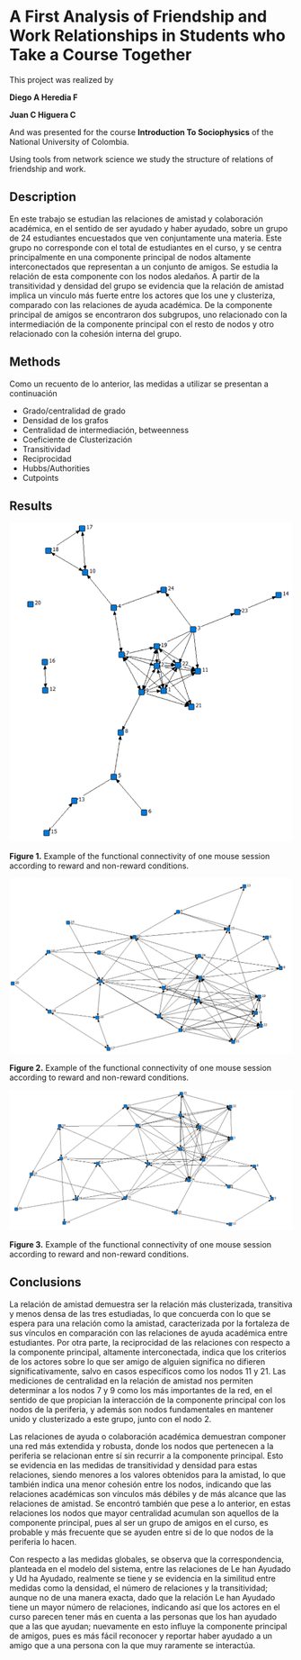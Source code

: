 # A First Analysis of Friendship and Work Relationships in Students who Take a Course Together

This project was realized by 

**Diego A Heredia F**

**Juan C Higuera C**

And was presented for the course **Introduction To Sociophysics** of the National University of Colombia.

Using tools from network science we study the structure of relations of friendship and work.

## Description 

En este trabajo se estudian las relaciones de amistad y colaboración académica, en el sentido de ser ayudado y haber ayudado, sobre un grupo de 24 estudiantes encuestados que ven conjuntamente una materia. Este grupo no corresponde con el total de estudiantes en el curso, y se centra principalmente en una componente principal de nodos altamente interconectados que representan a un conjunto de amigos. Se estudia la relación de esta componente con los nodos aledaños. A partir de la transitividad y densidad del grupo se evidencia que la relación de amistad implica un vinculo más fuerte entre los actores que los une y clusteriza, comparado con las relaciones de ayuda académica. De la componente principal de amigos se encontraron dos subgrupos, uno relacionado con la intermediación de la componente principal con el resto de nodos y otro relacionado con la cohesión interna del grupo. 

## Methods

Como un recuento de lo anterior, las medidas a utilizar se presentan a continuación

- Grado/centralidad de grado
- Densidad de los grafos
- Centralidad de intermediación, betweenness
- Coeficiente de Clusterización
- Transitividad
- Reciprocidad
- Hubbs/Authorities
- Cutpoints

## Results

![image](https://github.com/DiegoHerediaF/A-first-analysis-of-friendship-and-work-relationships-in-students-who-take-a-course-together/blob/16b61f32307bacd5285634acc33994d97f9eaba3/you_consider_them_friends.PNG)

**Figure 1.** Example of the functional connectivity of one mouse session according to reward and non-reward conditions.

![image](https://github.com/DiegoHerediaF/A-first-analysis-of-friendship-and-work-relationships-in-students-who-take-a-course-together/blob/16b61f32307bacd5285634acc33994d97f9eaba3/they_helped_you.PNG)

**Figure 2.** Example of the functional connectivity of one mouse session according to reward and non-reward conditions.

![image](https://github.com/DiegoHerediaF/A-first-analysis-of-friendship-and-work-relationships-in-students-who-take-a-course-together/blob/16b61f32307bacd5285634acc33994d97f9eaba3/you_helped%20them.PNG)

**Figure 3.** Example of the functional connectivity of one mouse session according to reward and non-reward conditions.

## Conclusions

La relación de amistad demuestra ser la relación más clusterizada, transitiva y menos densa de las tres estudiadas, lo que concuerda con lo que se espera para una relación como la amistad, caracterizada por la fortaleza de sus vínculos en comparación con las relaciones de ayuda académica entre estudiantes. Por otra parte, la reciprocidad de las relaciones con respecto a la componente principal, altamente interconectada, indica que los criterios de los actores sobre lo que ser amigo de alguien significa no difieren significativamente, salvo en casos específicos como los nodos 11 y 21. Las mediciones de centralidad en la relación de amistad nos permiten determinar a los nodos 7 y 9 como los más importantes de la red, en el sentido de que propician la interacción de la componente principal con los nodos de la periferia, y además son nodos fundamentales en mantener unido y clusterizado a este grupo, junto con el nodo 2.

Las relaciones de ayuda o colaboración académica demuestran componer una red más extendida y robusta, donde los nodos que pertenecen a la periferia se relacionan entre sí sin recurrir a la componente principal. Esto se evidencia en las medidas de transitividad y densidad para estas relaciones, siendo menores a los valores obtenidos para la amistad, lo que también indica una menor cohesión entre los nodos, indicando que las relaciones académicas son vínculos más débiles y de más alcance que las relaciones de amistad. Se encontró también que pese a lo anterior, en estas relaciones los nodos que mayor centralidad acumulan son aquellos de la componente principal, pues al ser un grupo de amigos en el curso, es probable y más frecuente que se ayuden entre si de lo que nodos de la periferia lo hacen.

Con respecto a las medidas globales, se observa que la correspondencia, planteada en el modelo del sistema, entre las relaciones de Le han Ayudado y Ud ha Ayudado, realmente se tiene y se evidencia en la similitud entre medidas como la densidad, el número de relaciones y la transitividad; aunque no de una manera exacta, dado que la relación Le han Ayudado tiene un mayor número de relaciones, indicando así que los actores en el curso parecen tener más en cuenta a las personas que los han ayudado que a las que ayudan; nuevamente en esto influye la componente principal de amigos, pues es más fácil reconocer y reportar haber ayudado a un amigo que a una persona con la que muy raramente se interactúa.
